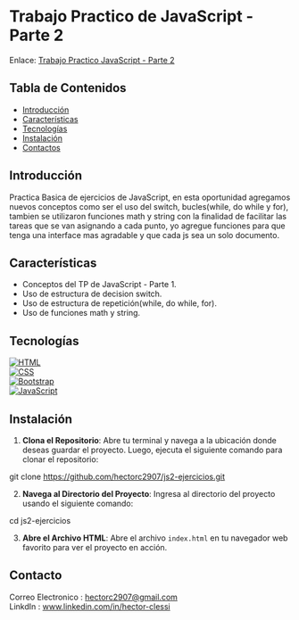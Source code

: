 # Trabajo Practico de JavaScript - Parte 2

Enlace: [Trabajo Practico JavaScript - Parte 2](https://ejercicios-js-parte2-rollingcode.netlify.app/)

## Tabla de Contenidos

- [Introducción](#introducción)
- [Características](#características)
- [Tecnologías](#tecnologías)
- [Instalación](#instalación)
- [Contactos](#contactos)

## Introducción

Practica Basica de ejercicios de JavaScript, en esta oportunidad agregamos nuevos conceptos como ser el uso del switch, bucles(while, do while y for), tambien se utilizaron funciones math y string con la finalidad de facilitar las tareas que se van asignando a cada punto, yo agregue funciones para que tenga una interface mas agradable y que cada js sea un solo documento.

## Características

- Conceptos del TP de JavaScript - Parte 1.  
- Uso de estructura de decision switch.  
- Uso de estructura de repetición(while, do while, for).  
- Uso de funciones math y string.  

## Tecnologías

[![HTML](https://img.shields.io/badge/-HTML-orange?style=flat&logo=html5&logoColor=white)](https://www.w3.org/TR/html52/)  
[![CSS](https://img.shields.io/badge/-CSS-blue?style=flat&logo=css3&logoColor=white)](https://www.w3.org/Style/CSS/)  
[![Bootstrap](https://img.shields.io/badge/-Bootstrap-purple?style=flat&logo=bootstrap&logoColor=white)](https://getbootstrap.com/)  
[![JavaScript](https://img.shields.io/badge/-JavaScript-yellow?style=flat&logo=javascript&logoColor=white)](https://developer.mozilla.org/en-US/docs/Web/JavaScript)

## Instalación

1. **Clona el Repositorio**: Abre tu terminal y navega a la ubicación donde deseas guardar el proyecto. Luego, ejecuta el siguiente comando para clonar el repositorio:
    
git clone https://github.com/hectorc2907/js2-ejercicios.git
    
2. **Navega al Directorio del Proyecto**: Ingresa al directorio del proyecto usando el siguiente comando:
    
cd js2-ejercicios
    
3. **Abre el Archivo HTML**: Abre el archivo `index.html` en tu navegador web favorito para ver el proyecto en acción.

## Contacto

Correo Electronico : hectorc2907@gmail.com    
LinkdIn : www.linkedin.com/in/hector-clessi